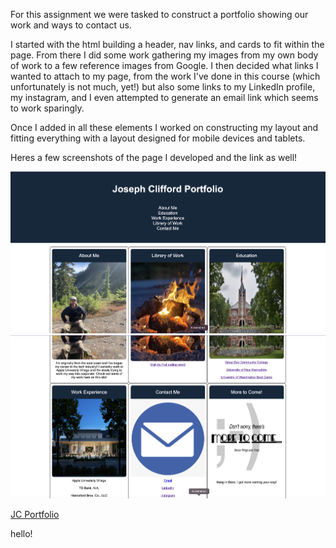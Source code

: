 For this assignment we were tasked to construct a portfolio showing our work and ways to contact us. 

I started with the html building a header, nav links, and cards to fit within the page. From there I did some work gathering my images from my own body of 
work to a few reference images from Google. I then decided what links I wanted to attach to my page, from the work I've done in this course (which unfortunately
is not much, yet!) but also some links to my LinkedIn profile, my instagram, and I even attempted to generate an email link which seems to work sparingly. 

Once I added in all these elements I worked on constructing my layout and fitting everything with a layout designed for mobile devices and tablets. 

Heres a few screenshots of the page I developed and the link as well!

<img src="assets/ScreenShot1.png">
<img src="assets/ScreenShot2.png">

[JC Portfolio](https://joecliffordofficial.github.io/portfolio_jc/)


hello!